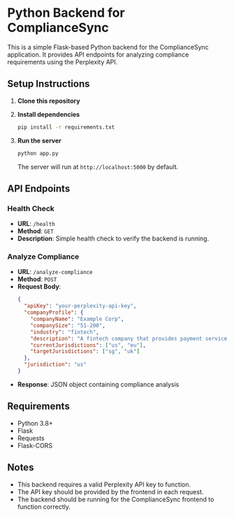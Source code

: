
# Python Backend for ComplianceSync

This is a simple Flask-based Python backend for the ComplianceSync application. It provides API endpoints for analyzing compliance requirements using the Perplexity API.

## Setup Instructions

1. **Clone this repository**

2. **Install dependencies**

   ```bash
   pip install -r requirements.txt
   ```

3. **Run the server**

   ```bash
   python app.py
   ```

   The server will run at `http://localhost:5000` by default.

## API Endpoints

### Health Check

- **URL**: `/health`
- **Method**: `GET`
- **Description**: Simple health check to verify the backend is running.

### Analyze Compliance

- **URL**: `/analyze-compliance`
- **Method**: `POST`
- **Request Body**:
  ```json
  {
    "apiKey": "your-perplexity-api-key",
    "companyProfile": {
      "companyName": "Example Corp",
      "companySize": "51-200",
      "industry": "fintech",
      "description": "A fintech company that provides payment services",
      "currentJurisdictions": ["us", "eu"],
      "targetJurisdictions": ["sg", "uk"]
    },
    "jurisdiction": "us"
  }
  ```
- **Response**: JSON object containing compliance analysis

## Requirements

- Python 3.8+
- Flask
- Requests
- Flask-CORS

## Notes

- This backend requires a valid Perplexity API key to function.
- The API key should be provided by the frontend in each request.
- The backend should be running for the ComplianceSync frontend to function correctly.
